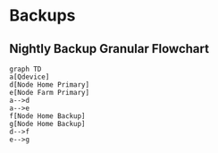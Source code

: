 # Backups

## Nightly Backup Granular Flowchart

```mermaid
graph TD
a[Qdevice]
d[Node Home Primary]
e[Node Farm Primary]
a-->d
a-->e
f[Node Home Backup]
g[Node Home Backup]
d-->f
e-->g

```
